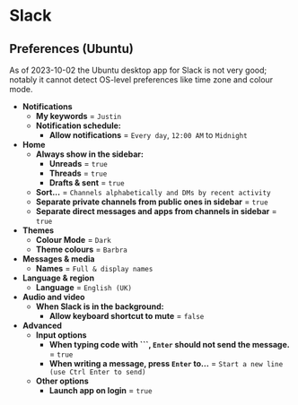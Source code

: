 # Slack

## Preferences (Ubuntu)

As of 2023-10-02 the Ubuntu desktop app for Slack is not very good; notably it cannot detect OS-level preferences like time zone and colour mode.

- **Notifications**
  - **My keywords** = `Justin`
  - **Notification schedule:**
    - **Allow notifications** = `Every day`, `12:00 AM` to `Midnight`
- **Home**
  - **Always show in the sidebar:**
    - **Unreads** = `true`
    - **Threads** = `true`
    - **Drafts & sent** = `true`
  - **Sort...** = `Channels alphabetically and DMs by recent activity`
  - **Separate private channels from public ones in sidebar** = `true`
  - **Separate direct messages and apps from channels in sidebar** = `true`
- **Themes**
  - **Colour Mode** = `Dark`
  - **Theme colours** = `Barbra`
- **Messages & media**
  - **Names** = `Full & display names`
- **Language & region**
  - **Language** = `English (UK)`
- **Audio and video**
  - **When Slack is in the background:**
    - **Allow keyboard shortcut to mute** = `false`
- **Advanced**
  - **Input options**
    - **When typing code with \`\`\`, `Enter` should not send the message.** = `true`
    - **When writing a message, press `Enter` to...** = `Start a new line (use Ctrl Enter to send)`
  - **Other options**
    - **Launch app on login** = `true`
